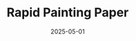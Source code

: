 ---
date: "2025-05-01"
draft: false
title: "Rapid Painting Paper"
description: "A quick drawing game on real paper"
icon: "fas fa-pencil-alt"  # fontawesome icon pack : https://fontawesome.com/icons/


######################### banner #####################
banner:
  title: "Rapid Painting Paper"
  image: "images/products/rapid-painting-paper/ipad_landscape.webp"
  content : "A quick and fun drawing game on real paper. Fun words, quick sketches, and lots of laughter!"
  button:
    enable : true
    label : "Download on App Store"
    link : "https://apps.apple.com/do/app/rapid-painting-paper/id6743800708?uo=2"
  background_class: "bg-light"


######################### about this product #####################
about_this_product:
  enable: true
  title: "Draw, laugh and compete <br> with real paper!"
  content: "Rapid Painting Paper is a quick drawing game that combines digital fun with the experience of drawing on real paper. Developed with Flutter for multiple platforms, currently available for iOS."
  background_class: ""

  features:
  - title: "Drawing on Real Paper"
    icon: "fas fa-pencil-alt"
    content: "**Connect the digital world with the tactile experience of paper**


    Draw on real paper while the game suggests fun words and times your sketches.
    
    * Use any paper and pencil you have on hand

    * No need for graphic tablets or touchscreens

    * Recapture the feeling of freehand drawing in a modern game
    "

  - title: "Quick and Social Game"
    icon: "fas fa-users"
    content: "**Perfect for gatherings with friends and family**


    Compete with your friends in quick rounds of drawing and guessing.
    
    * Fun and challenging words to test your creativity

    * Adjustable timer to increase pressure and laughter

    * Ideal for parties, family gatherings, or game nights
    "

      
######################### product_info #####################
product_info:
  enable : true
  title: "Cross-platform fun <br> Unique experience"
  content: "Developed with Flutter to offer the same quality experience on different devices. A perfect blend of technology and traditional creativity."
  background_class: "bg-light"
  features:
  - image: "images/products/01.jpg"
    content : "##### For Board Game Lovers


    Rapid Painting Paper brings the fun of traditional board games to the digital world, without losing the essence of hand drawing. It's the perfect combination of technology and tradition.

    <br><br>

    ##### For Families and Friends

    A game that brings generations together. The little ones will enjoy drawing while adults have fun with more challenging words. Perfect for any social gathering.
    "

  - image: "images/products/02.jpg"
    content : "##### For Amateur Artists


    Test your drawing skills under pressure! It doesn't matter if you're an experienced artist or a beginner, the game adapts to all skill levels.

    <br><br>

    ##### For Parties and Events

    Liven up any party or event with a game that gets everyone involved. Quick to learn, easy to play, and guarantees lots of laughs.
    "


######################### Intro Video #####################
intro_video:
  enable: true
  title: "See how Rapid Painting Paper works"
  content: "A quick drawing game that combines digital fun with the experience of drawing on real paper."
  video_url: "https://www.youtube.com/embed/dyZcRRWiuuw"
  video_thumbnail: "images/products/02.jpg"
  background_class: ""

      
######################### content_and_image_ordered #####################
content_and_image_ordered:
  enable : true
  block:
  - title : "Draw on real paper with the fun of a digital game"
    background_class : "bg-light"
    images:
    - "images/service-1.png"
    - "images/service-2.png"
    - "images/service-3.png"
    content : "Rapid Painting Paper combines the best of both worlds: the tactile sensation of drawing with pencil and paper, and the fun and dynamism of a digital game. The app suggests words, times your drawings, and manages the scores, while you focus on the most fun part: drawing and guessing!"
      
  - title : "Developed with Flutter for a cross-platform experience"
    background_class : ""
    images:
    - "images/service-1.png"
    content : "Created with Flutter, Rapid Painting Paper offers a smooth and consistent user experience across different platforms. Currently available for iOS, it will soon come to more devices so everyone can enjoy this innovative game that blends the digital world with traditional drawing."
      
  - title : "Perfect for any social occasion"
    background_class : "bg-light"
    images:
    - "images/service-2.png"
    content : "Whether you're at a family gathering, a party with friends, or a quiet afternoon at home, Rapid Painting Paper adapts to any situation. Set the difficulty, adjust the time, and start drawing! Laughter is guaranteed when you see the results of drawings made under pressure."
      
  - title : "A game that brings generations together"
    background_class : ""
    images:
    - "images/service-3.png"
    content : "From the youngest to the grandparents, everyone can participate and enjoy Rapid Painting Paper. The game is intuitive and easy to learn, but offers challenges for all skill levels. A fun way to disconnect from screens while using technology creatively."

      
######################### CTA #####################
cta:
  enable : true
  title : "Start drawing and laughing today!"
  content : "Download Rapid Painting Paper on the App Store and discover a new way to enjoy drawing on real paper with friends and family."
  background_class: ""
  button:
    enable : true
    label : "Download on App Store"
    link : "https://apps.apple.com/do/app/rapid-painting-paper/id6743800708?uo=2"

---